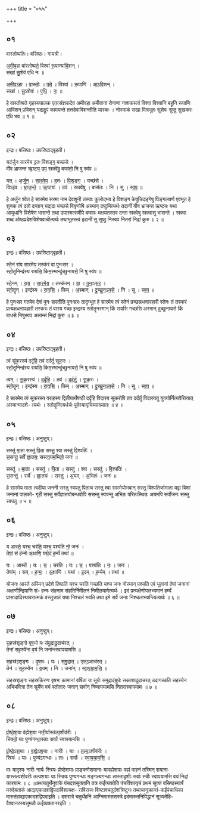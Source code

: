 +++
title = "०५५"

+++


## ०१
वास्तोष्पतिः। वसिष्ठः। गायत्री।

अ॒मी॒व॒हा वा॑स्तोष्पते॒ विश्वा॑ रू॒पाण्या॑वि॒शन् ।  
सखा॑ सु॒शेव॑ एधि नः ॥

अ॒मी॒व॒ऽहा । वा॒स्तोः॒ । प॒ते॒ । विश्वा॑ । रू॒पाणि॑ । आ॒ऽवि॒शन् ।  
सखा॑ । सु॒ऽशेवः॑ । ए॒धि॒ । नः॒ ॥

हे वास्तोष्पते गृहस्यपालक एतत्संज्ञकदेव अमीवहा अमीवानां रोगाणां नाशकस्त्वं विश्वा विश्वानि बहूनि रूपाणि आविशन् प्रविशन् यद्यद्रूपं कामयन्ते तत्तदेवाविशन्तीति यास्कः । नोस्माकं सखा मित्रभूतः सुशेवः सुष्ठु सुखकरः एधि भव ॥ १ ॥

## ०२
इन्द्रः। वसिष्ठः। उपरिष्टाद्बृहती।

यद॑र्जुन सारमेय द॒तः पि॑शङ्ग॒ यच्छ॑से ।  
वी॑व भ्राजन्त ऋ॒ष्टय॒ उप॒ स्रक्वे॑षु॒ बप्स॑तो॒ नि षु स्व॑प ॥

यत् । अ॒र्जु॒न॒ । सा॒र॒मे॒य॒ । द॒तः । पि॒श॒ङ्ग॒ । यच्छ॑से ।  
विऽइ॑व । भ्रा॒ज॒न्ते॒ । ऋ॒ष्टयः॑ । उप॑ । स्रक्वे॑षु । बप्स॑तः । नि । सु । स्व॒प॒ ॥

हे अर्जुन श्वेत हे सारमेय सरमा नाम देवशुनी तस्याः कुलोद्भव हे पिशङ्ग केषुचिदङ्गेषु पिङ्गलवर्ण एवंभूत हे शुनक त्वं दतो दन्तान् यद्यदा यच्छसे विवृणोषि अस्मान् दष्टुमित्यर्थः तदानीं वीव भ्राजन्त ऋष्टयः यथा आयुधानि विशेषेण भासन्ते तथा उपास्मत्समीपे बप्सवः भक्षयतस्तव दन्ता स्रक्वेषु स्रक्वासु भासन्ते । स्रक्वा शब्द ओष्ठप्रदेशविशेषवाचीत्यर्थः तथाभूतस्त्वं इदानीं सु सुष्ठु निस्वप नितरां निद्रां कुरु ॥ २ ॥

## ०३
इन्द्रः। वसिष्ठः। उपरिष्टाद्बृहती।

स्ते॒नं रा॑य सारमेय॒ तस्क॑रं वा पुनःसर ।  
स्तो॒तॄनिन्द्र॑स्य रायसि॒ किम॒स्मान्दु॑च्छुनायसे॒ नि षु स्व॑प ॥

स्ते॒नम् । रा॒य॒ । सा॒र॒मे॒य॒ । तस्क॑रम् । वा॒ । पु॒नः॒ऽस॒र॒ ।  
स्तो॒तॄन् । इन्द्र॑स्य । रा॒य॒सि॒ । किम् । अ॒स्मान् । दु॒च्छु॒न॒ऽय॒से॒ । नि । सु । स्व॒प॒ ॥

हे पुनःसर गतमेव देशं पुनः सरतीति पुनःसरः तादृग्भूत हे सारमेय त्वं स्तेनं प्रच्छन्नधनापहारी स्तेनः तं तस्करं प्रत्यक्षधनापहारी तस्करः तं वारय गच्छ इन्द्रस्य स्तोतॄनस्मान् किं रायसि गच्छसि अस्मान् दुच्छुनायसे किं बाधसे निषुस्वप अत्यन्तं निद्रां कुरु ॥ ३ ॥

## ०४
इन्द्रः। वसिष्ठः। उपरिष्टाद्बृहती।

त्वं सू॑क॒रस्य॑ दर्दृहि॒ तव॑ दर्दर्तु सूक॒रः ।  
स्तो॒तॄनिन्द्र॑स्य रायसि॒ किम॒स्मान्दु॑च्छुनायसे॒ नि षु स्व॑प ॥

त्वम् । सू॒क॒रस्य॑ । द॒र्दृ॒हि॒ । तव॑ । द॒र्द॒र्तु॒ । सू॒क॒रः ।  
स्तो॒तॄन् । इन्द्र॑स्य । रा॒य॒सि॒ । किम् । अ॒स्मान् । दु॒च्छु॒न॒ऽय॒से॒ । नि । सु । स्व॒प॒ ॥

हे सारमेय त्वं सूकरस्य वराहस्य द्वितीयार्थेषष्ठी दर्दृहि विदारय सूकरोपि तव दर्दर्तु विदारयतु युवयोर्नित्यवैरित्वात् अस्मान्मादशे- त्यर्थः । स्तोतॄनित्यर्धर्चः पूर्वस्यामृचिव्याख्यातः ॥ ४ ॥

## ०५
इन्द्रः। वसिष्ठः। अनुष्टुप्।

सस्तु॑ मा॒ता सस्तु॑ पि॒ता सस्तु॒ श्वा सस्तु॑ वि॒श्पतिः॑ ।  
स॒सन्तु॒ सर्वे॑ ज्ञा॒तयः॒ सस्त्व॒यम॒भितो॒ जनः॑ ॥

सस्तु॑ । मा॒ता । सस्तु॑ । पि॒ता । सस्तु॑ । श्वा । सस्तु॑ । वि॒श्पतिः॑ ।  
स॒सन्तु॑ । सर्वे॑ । ज्ञा॒तयः॑ । सस्तु॑ । अ॒यम् । अ॒भितः॑ । जनः॑ ॥

हे सारमेय माता त्वदीया जननी सस्तु स्वपतु पिताच सस्तु श्वा सारमेयोभवान् सस्तु विश्पतिर्जामाता यद्वा विशां जनानां पालको- गृही सस्तु सर्वेज्ञातयोबन्धवोपि ससन्तु स्वपन्तु अभितः परितःस्थितः अयमपि सर्वोजनः सस्तु स्वपतु ॥ ५ ॥

## ०६
इन्द्रः। वसिष्ठः। अनुष्टुप्।

य आस्ते॒ यश्च॒ चर॑ति॒ यश्च॒ पश्य॑ति नो॒ जनः॑ ।  
तेषां॒ सं ह॑न्मो अ॒क्षाणि॒ यथे॒दं ह॒र्म्यं तथा॑ ॥

यः । आस्ते॑ । यः । च॒ । चर॑ति । यः । च॒ । पश्य॑ति । नः॒ । जनः॑ ।  
तेषा॑म् । सम् । ह॒न्मः॒ । अ॒क्षाणि॑ । यथा॑ । इ॒दम् । ह॒र्म्यम् । तथा॑ ॥

योजनः आस्ते अस्मिन् प्रदेशे तिष्ठति यश्च चरति गच्छति यश्च जनः नोस्मान् पश्यति एवं भूतानां तेषां जनानां अक्षाणीन्द्रियाणि सं- हन्मः संहनाम संहतिर्निमीलनं निमीलयामेत्यर्थः । इदं प्रत्यक्षेणोपलभ्यमानं हर्म्यं प्रासादादिस्थावरात्मकं वस्तुजातं यथा निश्चलं भवति तथा इमे सर्वे जनाः निश्चलाभवन्त्वित्यर्थः ॥ ६ ॥

## ०७
इन्द्रः। वसिष्ठः। अनुष्टुप्।

स॒हस्र॑शृङ्गो वृष॒भो यः स॑मु॒द्रादु॒दाच॑रत् ।  
तेना॑ सह॒स्ये॑ना व॒यं नि जना॑न्त्स्वापयामसि ॥

स॒हस्र॑ऽशृङ्गः । वृ॒ष॒भः । यः । स॒मु॒द्रात् । उ॒त्ऽआच॑रत् ।  
तेन॑ । स॒ह॒स्ये॑न । व॒यम् । नि । जना॑न् । स्वा॒प॒या॒म॒सि॒ ॥

सहस्रशृङ्गः सहस्रकिरणः वृषभः कामानां वर्षिता यः सूर्यः समुद्रादंबुधेः सकाशादुदाचरत् उदागच्छति सहस्येन अभिभवित्रा तेन सूर्येण वयं स्तोतारः जनान् सर्वान् निष्वापयामसि नितरांस्वापयामः ॥ ७ ॥

## ०८
इन्द्रः। वसिष्ठः। अनुष्टुप्।

प्रो॒ष्ठे॒श॒या व॑ह्येश॒या नारी॒र्यास्त॑ल्प॒शीव॑रीः ।  
स्त्रियो॒ याः पुण्य॑गन्धा॒स्ताः सर्वाः॑ स्वापयामसि ॥

प्रो॒ष्ठे॒ऽश॒याः । व॒ह्ये॒ऽश॒याः । नारीः॑ । याः । त॒ल्प॒ऽशीव॑रीः ।  
स्रियः॑ । याः । पुण्य॑ऽगन्धाः । ताः । सर्वाः॑ । स्वा॒प॒या॒म॒सि॒ ॥

वाः यादृश्यः नारीः नार्यः स्त्रियः प्रोष्ठेशयाः प्राङ्कणेशयानाः यावह्येशयाः वह्यं वाहनं तस्मिन् शयानाः यास्तल्पशीवरीः तल्पशयाः याः स्त्रियः पुण्यगन्धाः मङ्गल्यगन्धाः तास्तादृशीः सर्वाः स्त्रीः स्वापयामसि वयं निद्रां कारयामः ॥ ८ ॥अथचतुर्थेनुवाके पंचदशसूक्तानि तत्र कईंव्यक्तेति पंचविंशत्यृचं प्रथमं सूक्तं वसिष्ठस्यार्षं मरुद्देवताकं आद्याएकादशद्विपदाविंशत्यक्ष- राविराजः शिष्टाश्चतुर्दशत्रिष्टुभः तथाचानुक्रान्तं-कईंपंचाधिका मारुतंहाद्याएकादशद्विपदाइति । दशरात्रे चतुर्थेहनि आग्निमारुतशस्त्रे इदंमारुतनिविद्धानं सूत्र्यतेहि-वैश्वानरस्यसुमतौ कईंव्यक्तानरइति ।